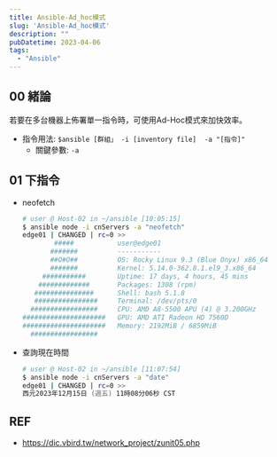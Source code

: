 ```yaml
---
title: Ansible-Ad_hoc模式
slug: 'Ansible-Ad_hoc模式'
description: ""
pubDatetime: 2023-04-06
tags:
  - "Ansible"
---
```


## 00 緒論

若要在多台機器上佈署單一指令時，可使用Ad-Hoc模式來加快效率。

- 指令用法: `$ansible [群組」 -i [inventory file]  -a "[指令]"`
  - 關鍵參數: `-a`

## 01 下指令

- neofetch
  ```zsh
  # user @ Host-02 in ~/ansible [10:05:15]
  $ ansible node -i cnServers -a "neofetch"
  edge01 | CHANGED | rc=0 >>
          #####           user@edge01
         #######          -----------
         ##O#O##          OS: Rocky Linux 9.3 (Blue Onyx) x86_64
         #######          Kernel: 5.14.0-362.8.1.el9_3.x86_64
       ###########        Uptime: 17 days, 4 hours, 45 mins
      #############       Packages: 1308 (rpm)
     ###############      Shell: bash 5.1.8
     ################     Terminal: /dev/pts/0
    #################     CPU: AMD A8-5500 APU (4) @ 3.200GHz
  #####################   GPU: AMD ATI Radeon HD 7560D
  #####################   Memory: 2192MiB / 6859MiB
    #################
  ```
- 查詢現在時間
  ```zsh
  # user @ Host-02 in ~/ansible [11:07:54]
  $ ansible node -i cnServers -a "date"
  edge01 | CHANGED | rc=0 >>
  西元2023年12月15日 (週五) 11時08分06秒 CST
  ```

## REF

- https://dic.vbird.tw/network_project/zunit05.php
